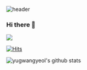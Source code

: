 ![header](https://capsule-render.vercel.app/api?type=waving&color=gradient&customColorList=2&height=350&section=header&text=Welcome&fontSize=90&desc=%20This%20is%20GwangYeol's%20Github&animation=fadeIn&descSize=20&FontSize=40&descAlign=70&descAlignY=70&fontAlignY=40)

### Hi there 👋

<a href="https://www.instagram.com/pang10_u/"  target="_blank"><img src="https://img.shields.io/badge/Instagram-dd2a7b?style=flat-square&logo=Instagram&logoColor=white"/></a>

[![Hits](https://hits.seeyoufarm.com/api/count/incr/badge.svg?url=https://github.com/yugwangyeol%2Fgjbae1212%2Fhit-counter)](https://hits.seeyoufarm.com)

![yugwangyeol's github stats](https://github-readme-stats.vercel.app/api?username=yugwangyeol&show_icons=true)

<!--
**yugwangyeol/yugwangyeol** is a ✨ _special_ ✨ repository because its `README.md` (this file) appears on your GitHub profile.

Here are some ideas to get you started:

- 🔭 I’m currently working on ...
- 🌱 I’m currently learning ...
- 👯 I’m looking to collaborate on ...
- 🤔 I’m looking for help with ...
- 💬 Ask me about ...
- 📫 How to reach me: ...
- 😄 Pronouns: ...
- ⚡ Fun fact: ...
-->
